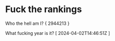 # Fuck the rankings

Who the hell am I?
{ 2944213 }

What fucking year is it?
[ 2024-04-02T14:46:51Z ]
